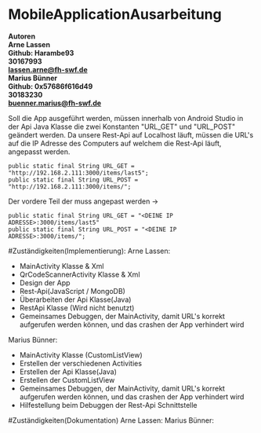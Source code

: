 # MobileApplicationAusarbeitung

**Autoren** <br>
**Arne Lassen** <br>
**Github: Harambe93** <br>
**30167993** <br>
**lassen.arne@fh-swf.de** <br>
**Marius Bünner** <br>
**Github: 0x57686f616d49** <br>
**30183230** <br>
**buenner.marius@fh-swf.de** <br>

Soll die App ausgeführt werden, müssen innerhalb von Android Studio in der Api Java Klasse die zwei Konstanten "URL_GET" und "URL_POST" geändert werden. Da unsere Rest-Api auf Localhost läuft, müssen die URL's auf die IP Adresse des Computers auf welchem die Rest-Api läuft, angepasst werden.

```
public static final String URL_GET = "http://192.168.2.111:3000/items/last5";
public static final String URL_POST = "http://192.168.2.111:3000/items/";
```

Der vordere Teil der muss angepast werden ->

```
public static final String URL_GET = "<DEINE IP ADRESSE>:3000/items/last5"
public static final String URL_POST = "<DEINE IP ADRESSE>:3000/items/";
```


#Zuständigkeiten(Implementierung):
Arne Lassen:
- MainActivity Klasse & Xml
- QrCodeScannerActivity Klasse & Xml
- Design der App
- Rest-Api(JavaScript / MongoDB)
- Überarbeiten der Api Klasse(Java)
- RestApi Klasse (Wird nicht benutzt)
- Gemeinsames Debuggen, der MainActivity, damit URL's korrekt aufgerufen werden können, und das crashen der App verhindert wird

Marius Bünner:
- MainActivity Klasse (CustomListView)
- Erstellen der verschiedenen Activities
- Erstellen der Api Klasse(Java)
- Erstellen der CustomListView
- Gemeinsames Debuggen, der MainActivity, damit URL's korrekt aufgerufen werden können, und das crashen der App verhindert wird
- Hilfestellung beim Debuggen der Rest-Api Schnittstelle

#Zuständigkeiten(Dokumentation)
Arne Lassen:
Marius Bünner:
